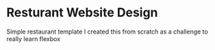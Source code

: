 # Resturant Website Design

Simple restaurant  template
I created this from scratch as a challenge to really learn flexbox

